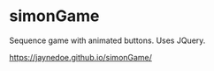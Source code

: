 # simonGame

Sequence game with animated buttons.  Uses JQuery.

https://jaynedoe.github.io/simonGame/
